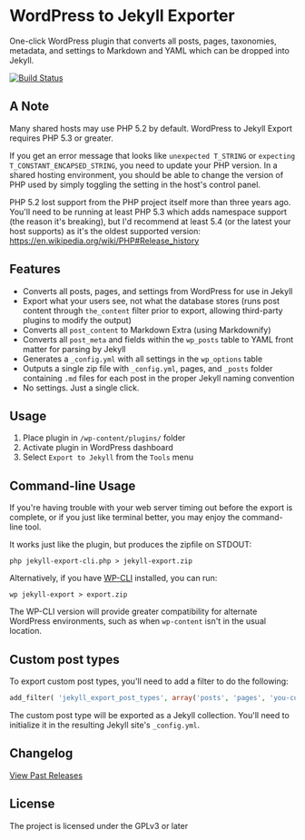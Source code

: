 WordPress to Jekyll Exporter
============================

One-click WordPress plugin that converts all posts, pages, taxonomies, metadata, and settings to Markdown and YAML which can be dropped into Jekyll.

[![Build Status](https://travis-ci.org/benbalter/wordpress-to-jekyll-exporter.svg?branch=master)](https://travis-ci.org/benbalter/wordpress-to-jekyll-exporter)

A Note
------

Many shared hosts may use PHP 5.2 by default. WordPress to Jekyll Export requires PHP 5.3 or greater.

If you get an error message that looks like `unexpected T_STRING` or `expecting T_CONSTANT_ENCAPSED_STRING`, you need to update your PHP version. In a shared hosting environment, you should be able to change the version of PHP used by simply toggling the setting in the host's control panel.

PHP 5.2 lost support from the PHP project itself more than three years ago. You'll need to be running at least PHP 5.3 which adds namespace support (the reason it's breaking), but I'd recommend at least 5.4 (or the latest your host supports) as it's the oldest supported version: https://en.wikipedia.org/wiki/PHP#Release_history

Features
--------

* Converts all posts, pages, and settings from WordPress for use in Jekyll
* Export what your users see, not what the database stores (runs post content through `the_content` filter prior to export, allowing third-party plugins to modify the output)
* Converts all `post_content` to Markdown Extra (using Markdownify)
* Converts all `post_meta` and fields within the `wp_posts` table to YAML front matter for parsing by Jekyll
* Generates a `_config.yml` with all settings in the `wp_options` table
* Outputs a single zip file with `_config.yml`, pages, and `_posts` folder containing `.md` files for each post in the proper Jekyll naming convention
* No settings. Just a single click.

Usage
-----

1. Place plugin in `/wp-content/plugins/` folder
2. Activate plugin in WordPress dashboard
3. Select `Export to Jekyll` from the `Tools` menu

Command-line Usage
------------------

If you're having trouble with your web server timing out before the export is complete, or if you just like terminal better, you may enjoy the command-line tool.

It works just like the plugin, but produces the zipfile on STDOUT:

    php jekyll-export-cli.php > jekyll-export.zip

Alternatively, if you have [WP-CLI](http://wp-cli.org) installed, you can run:

```
wp jekyll-export > export.zip
```

The WP-CLI version will provide greater compatibility for alternate WordPress environments, such as when `wp-content` isn't in the usual location.

Custom post types
-----------------

To export custom post types, you'll need to add a filter to do the following:

```php
add_filter( 'jekyll_export_post_types', array('posts', 'pages', 'you-custom-post-type') );
```

The custom post type will be exported as a Jekyll collection. You'll need to initialize it in the resulting Jekyll site's `_config.yml`.

Changelog
---------

[View Past Releases](https://github.com/benbalter/wordpress-to-jekyll-exporter/releases)

License
-------

The project is licensed under the GPLv3 or later
